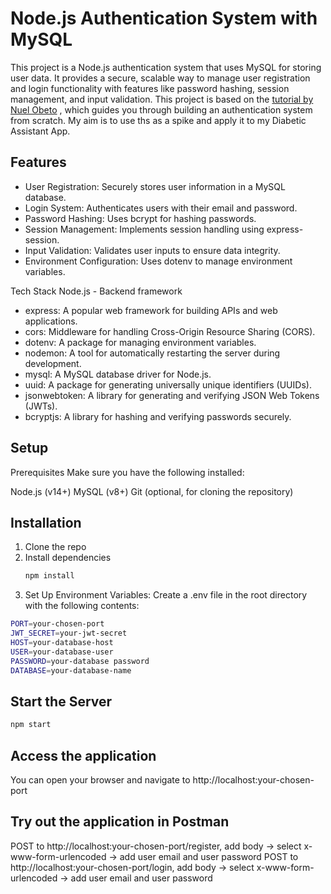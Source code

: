 # Node.js Authentication System with MySQL
This project is a Node.js authentication system that uses MySQL for storing user data. 
It provides a secure, scalable way to manage user registration and login functionality with features like password hashing, session management, and input validation. 
This project is based on the [tutorial by Nuel Obeto](https://dev.to/nuelobeto/building-a-nodejs-authentication-system-with-mysql-a-step-by-step-guide-19l9?fbclid=IwY2xjawG2fVJleHRuA2FlbQIxMAABHQataZeWT-ZmKh2fNkqDdAuecPhRutQpA2s-mFQlq1ReqyDBPQVe6odKIQ_aem_WinSBH4wHYnNj01UaqHtMA)
, which guides you through building an authentication system from scratch. My aim is to use ths as a spike and apply it to my Diabetic Assistant App. 

## Features
- User Registration: Securely stores user information in a MySQL database.
- Login System: Authenticates users with their email and password.
- Password Hashing: Uses bcrypt for hashing passwords.
- Session Management: Implements session handling using express-session.
- Input Validation: Validates user inputs to ensure data integrity.
- Environment Configuration: Uses dotenv to manage environment variables.
  
Tech Stack
Node.js - Backend framework
- express: A popular web framework for building APIs and web applications.
- cors: Middleware for handling Cross-Origin Resource Sharing (CORS).
- dotenv: A package for managing environment variables.
- nodemon: A tool for automatically restarting the server during development.
- mysql: A MySQL database driver for Node.js.
- uuid: A package for generating universally unique identifiers (UUIDs).
- jsonwebtoken: A library for generating and verifying JSON Web Tokens (JWTs).
- bcryptjs: A library for hashing and verifying passwords securely.

## Setup
Prerequisites
Make sure you have the following installed:

Node.js (v14+)
MySQL (v8+)
Git (optional, for cloning the repository)

## Installation
1) Clone the repo
2) Install dependencies
   ```bash
   npm install
   ```
3) Set Up Environment Variables:
Create a .env file in the root directory with the following contents:
```bash
PORT=your-chosen-port
JWT_SECRET=your-jwt-secret
HOST=your-database-host
USER=your-database-user
PASSWORD=your-database password
DATABASE=your-database-name
```
## Start the Server
```bash
npm start
```
## Access the application
You can open your browser and navigate to http://localhost:your-chosen-port

## Try out the application in Postman
POST to http://localhost:your-chosen-port/register, add body -> select x-www-form-urlencoded -> add user email and user password 
POST to http://localhost:your-chosen-port/login, add body -> select x-www-form-urlencoded -> add user email and user password 

